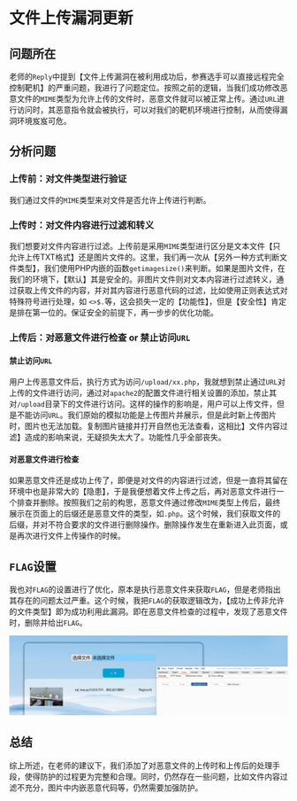 # 文件上传漏洞更新

## 问题所在

老师的`Reply`中提到【文件上传漏洞在被利用成功后，参赛选手可以直接远程完全控制靶机】的严重问题，我进行了问题定位。按照之前的逻辑，当我们成功修改恶意文件的`MIME`类型为允许上传的文件时，恶意文件就可以被正常上传。通过`URL`进行访问时，其恶意指令就会被执行，可以对我们的靶机环境进行控制，从而使得漏洞环境岌岌可危。

## 分析问题

### 上传前：对文件类型进行验证

我们通过文件的`MIME`类型来对文件是否允许上传进行判断。

### 上传时：对文件内容进行过滤和转义

我们想要对文件内容进行过滤。上传前是采用`MIME`类型进行区分是文本文件【只允许上传TXT格式】还是图片文件的。这里，我们再一次从【另外一种方式判断文件类型】，我们使用PHP内嵌的函数`getimagesize()`来判断。如果是图片文件，在我们的环境下，【默认】其是安全的。非图片文件则对文本内容进行过滤转义，通过获取上传文件的内容，并对其内容进行恶意代码的过滤，比如使用正则表达式对特殊符号进行处理，如 `<>$.`等，这会损失一定的【功能性】，但是【安全性】肯定是排在第一位的。保证安全的前提下，再一步步的优化功能。

### 上传后：对恶意文件进行检查 or 禁止访问`URL`

#### 禁止访问`URL`

用户上传恶意文件后，执行方式为访问`/upload/xx.php`，我就想到禁止通过`URL`对上传的文件进行访问，通过对`apache2`的配置文件进行相关设置的添加，禁止其对`/upload`目录下的文件进行访问。这样的操作的影响是，用户可以上传文件，但是不能访问`URL`。我们原始的模拟功能是上传图片并展示，但是此时新上传图片时，图片也无法加载。复制图片链接并打开自然也无法查看，这相比】文件内容过滤】造成的影响来说，无疑损失太大了。功能性几乎全部丧失。

#### 对恶意文件进行检查

如果恶意文件还是成功上传了，即便是对文件的内容进行过滤，但是一直将其留在环境中也是非常大的【隐患】，于是我便想着文件上传之后，再对恶意文件进行一个排查并删除。按照我们之前的构思，恶意文件通过修改`MIME`类型上传后，最终展示在页面上的后缀还是恶意文件的类型，如`.php`。这个时候，我们获取文件的后缀，并对不符合要求的文件进行删除操作。删除操作发生在重新进入此页面，或是再次进行文件上传操作的时候。

## `FLAG`设置

我也对`FLAG`的设置进行了优化，原本是执行恶意文件来获取`FLAG`，但是老师指出其存在的问题太过严重。这个时候，我把`FLAG`的获取逻辑改为，【成功上传非允许的文件类型】即为成功利用此漏洞。即在恶意文件检查的过程中，发现了恶意文件时，删除并给出`FLAG`。

![](img/result.png)
## 总结

综上所述，在老师的建议下，我们添加了对恶意文件的上传时和上传后的处理手段，使得防护的过程更为完整和合理。同时，仍然存在一些问题，比如文件内容过滤不充分，图片中内嵌恶意代码等，仍然需要加强防护。

